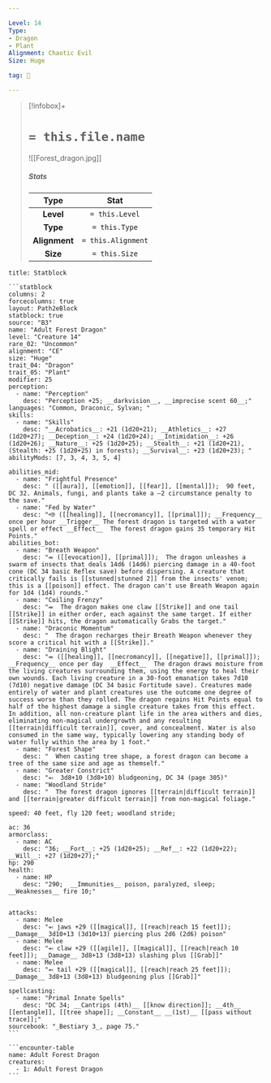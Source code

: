 ```yaml
---

Level: 14
Type:
- Dragon
- Plant
Alignment: Chaotic Evil
Size: Huge

tag: 👹

---
```


> [!infobox]+
> #  `= this.file.name`
> ![[Forest_dragon.jpg]]
> ##### Stats
> Type | Stat |
> :---:|:---:|
> **Level** | `= this.Level` |
> **Type** | `= this.Type` |
> **Alignment** | `= this.Alignment` |
> **Size** | `= this.Size` |



````ad-info
title: Statblock

```statblock
columns: 2
forcecolumns: true
layout: Path2eBlock
statblock: true
source: "B3"
name: "Adult Forest Dragon"
level: "Creature 14"
rare_02: "Uncommon"
alignment: "CE"
size: "Huge"
trait_04: "Dragon"
trait_05: "Plant"
modifier: 25
perception:
  - name: "Perception"
    desc: "Perception +25; __darkvision__, __imprecise scent 60__;"
languages: "Common, Draconic, Sylvan; "
skills:
  - name: "Skills"
    desc: "__Acrobatics__: +21 (1d20+21); __Athletics__: +27 (1d20+27); __Deception__: +24 (1d20+24); __Intimidation__: +26 (1d20+26); __Nature__: +25 (1d20+25); __Stealth__: +21 (1d20+21), (Stealth: +25 (1d20+25) in forests); __Survival__: +23 (1d20+23); "
abilityMods: [7, 3, 4, 3, 5, 4]

abilities_mid:
  - name: "Frightful Presence"
    desc: " ([[aura]], [[emotion]], [[fear]], [[mental]]);  90 feet, DC 32. Animals, fungi, and plants take a –2 circumstance penalty to the save."
  - name: "Fed by Water"
    desc: "⬲ ([[healing]], [[necromancy]], [[primal]]); __Frequency__ once per hour __Trigger__ The forest dragon is targeted with a water spell or effect __Effect__  The forest dragon gains 35 temporary Hit Points."
abilities_bot:
  - name: "Breath Weapon"
    desc: "⬺ ([[evocation]], [[primal]]);  The dragon unleashes a swarm of insects that deals 14d6 (14d6) piercing damage in a 40-foot cone (DC 34 basic Reflex save) before dispersing. A creature that critically fails is [[stunned|stunned 2]] from the insects' venom; this is a [[poison]] effect. The dragon can't use Breath Weapon again for 1d4 (1d4) rounds."
  - name: "Coiling Frenzy"
    desc: "⬺  The dragon makes one claw [[Strike]] and one tail [[Strike]] in either order, each against the same target. If either [[Strike]] hits, the dragon automatically Grabs the target."
  - name: "Draconic Momentum"
    desc: "  The dragon recharges their Breath Weapon whenever they score a critical hit with a [[Strike]]."
  - name: "Draining Blight"
    desc: "⬺ ([[healing]], [[necromancy]], [[negative]], [[primal]]); __Frequency__ once per day  __Effect__  The dragon draws moisture from the living creatures surrounding them, using the energy to heal their own wounds. Each living creature in a 30-foot emanation takes 7d10 (7d10) negative damage (DC 34 basic Fortitude save). Creatures made entirely of water and plant creatures use the outcome one degree of success worse than they rolled. The dragon regains Hit Points equal to half of the highest damage a single creature takes from this effect. In addition, all non-creature plant life in the area withers and dies, eliminating non-magical undergrowth and any resulting [[terrain|difficult terrain]], cover, and concealment. Water is also consumed in the same way, typically lowering any standing body of water fully within the area by 1 foot."
  - name: "Forest Shape"
    desc: "  When casting tree shape, a forest dragon can become a tree of the same size and age as themself."
  - name: "Greater Constrict"
    desc: "⬻  3d8+10 (3d8+10) bludgeoning, DC 34 (page 305)"
  - name: "Woodland Stride"
    desc: "  The forest dragon ignores [[terrain|difficult terrain]] and [[terrain|greater difficult terrain]] from non-magical foliage."

speed: 40 feet, fly 120 feet; woodland stride;

ac: 36
armorclass:
  - name: AC
    desc: "36; __Fort__: +25 (1d20+25); __Ref__: +22 (1d20+22); __Will__: +27 (1d20+27);"
hp: 290
health:
  - name: HP
    desc: "290;  __Immunities__ poison, paralyzed, sleep; __Weaknesses__ fire 10;"


attacks:
  - name: Melee
    desc: "⬻ jaws +29 ([[magical]], [[reach|reach 15 feet]]); __Damage__ 3d10+13 (3d10+13) piercing plus 2d6 (2d6) poison"
  - name: Melee
    desc: "⬻ claw +29 ([[agile]], [[magical]], [[reach|reach 10 feet]]); __Damage__ 3d8+13 (3d8+13) slashing plus [[Grab]]"
  - name: Melee
    desc: "⬻ tail +29 ([[magical]], [[reach|reach 25 feet]]); __Damage__ 3d8+13 (3d8+13) bludgeoning plus [[Grab]]"

spellcasting:
  - name: "Primal Innate Spells"
    desc: "DC 34; __Cantrips (4th)__ [[know direction]]; __4th__ [[entangle]], [[tree shape]]; __Constant__ __(1st)__ [[pass without trace]];"
sourcebook: "_Bestiary 3_, page 75."
```

```encounter-table
name: Adult Forest Dragon
creatures:
  - 1: Adult Forest Dragon
```

````


